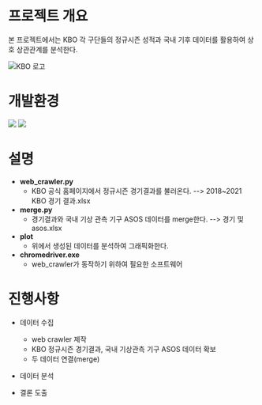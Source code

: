 
# 프로젝트 개요
본 프로젝트에서는 KBO 각 구단들의 정규시즌 성적과 국내 기후 데이터를 활용하여 상호 상관관계를 분석한다.

![KBO 로고](https://user-images.githubusercontent.com/89785498/147881142-108baad3-a0ad-492e-9269-25e905726bc1.png)



# 개발환경
<img src="https://img.shields.io/badge/Python-3766AB?style=flat-square&logo=Python&logoColor=white"/></a>
<img src="https://img.shields.io/badge/JSON-83B81A?style=flat-square&logo=JSON&logoColor=white"/></a>


# 설명
* __web_crawler.py__
  * KBO 공식 홈페이지에서 정규시즌 경기결과를 불러온다.    -->    2018~2021 KBO 경기 결과.xlsx
* __merge.py__
  * 경기결과와 국내 기상 관측 기구 ASOS 데이터를 merge한다.    -->    경기 및 asos.xlsx
 * __plot__
   * 위에서 생성된 데이터를 분석하여 그래픽화한다.
* __chromedriver.exe__
  * web_crawler가 동작하기 위하여 필요한 소프트웨어
   



# 진행사항
+ 데이터 수집
  + web crawler 제작
  + KBO 정규시즌 경기결과, 국내 기상관측 기구 ASOS 데이터 확보
  + 두 데이터 연결(merge)

 + 데이터 분석

 + 결론 도출




